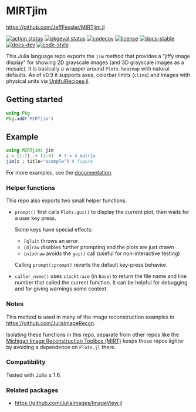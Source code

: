 # MIRTjim

https://github.com/JeffFessler/MIRTjim.jl

[![action status][action-img]][action-url]
[![pkgeval status][pkgeval-img]][pkgeval-url]
[![codecov][codecov-img]][codecov-url]
[![license][license-img]][license-url]
[![docs-stable][docs-stable-img]][docs-stable-url]
[![docs-dev][docs-dev-img]][docs-dev-url]
[![code-style][code-blue-img]][code-blue-url]

This Julia language repo
exports the `jim` method that provides a "jiffy image display"
for showing 2D grayscale images
(and 3D grayscale images as a mosaic).
It is basically a wrapper around `Plots.heatmap`
with natural defaults.
As of v0.9 it supports
axes, colorbar limits (`clims`) and images
with physical units via
[UnitfulRecipes.jl](https://github.com/jw3126/UnitfulRecipes.jl).


## Getting started

```julia
using Pkg
Pkg.add("MIRTjim")
```


## Example

```julia
using MIRTjim: jim
z = (1:7) .+ (1:4)' # 7 × 4 matrix
jim(z ; title="example") # figure
```

For more examples,
see the
[documentation](https://jefffessler.github.io/MIRTjim.jl/stable).


### Helper functions

This repo also exports two small helper functions.

* `prompt()` first calls `Plots.gui()`
to display the current plot,
then waits for a user key press.

  Some keys have special effects:
  + `[q]uit` throws an error
  + `[d]raw` disables further prompting and the plots are just drawn
  + `[n]odraw` avoids the `gui()` call (useful for non-interactive testing)

  Calling `prompt(:prompt)` reverts the default key-press behavior.

* `caller_name()` uses `stacktrace` (in `Base`)
to return the file name and line number that called the current function.
It can be helpful for debugging and for giving warnings some context.


### Notes

This method is used in many of the image reconstruction examples in
https://github.com/JuliaImageRecon.

Isolating these functions in this repo,
separate from other repos like
the
[Michigan Image Reconstruction Toolbox (MIRT)](https://github.com/JeffFessler/MIRT.jl)
keeps
those repos lighter
by avoiding a dependence on `Plots.jl` there.


### Compatibility

Tested with Julia ≥ 1.6.


### Related packages

* https://github.com/JuliaImages/ImageView.jl


<!-- URLs -->
[action-img]: https://github.com/JeffFessler/MIRTjim.jl/workflows/CI/badge.svg
[action-url]: https://github.com/JeffFessler/MIRTjim.jl/actions
[build-img]: https://github.com/JeffFessler/MIRTjim.jl/workflows/CI/badge.svg?branch=main
[build-url]: https://github.com/JeffFessler/MIRTjim.jl/actions?query=workflow%3ACI+branch%3Amain
[pkgeval-img]: https://juliaci.github.io/NanosoldierReports/pkgeval_badges/M/MIRTjim.svg
[pkgeval-url]: https://juliaci.github.io/NanosoldierReports/pkgeval_badges/M/MIRTjim.html
[code-blue-img]: https://img.shields.io/badge/code%20style-blue-4495d1.svg
[code-blue-url]: https://github.com/invenia/BlueStyle
[codecov-img]: https://codecov.io/github/JeffFessler/MIRTjim.jl/coverage.svg?branch=main
[codecov-url]: https://codecov.io/github/JeffFessler/MIRTjim.jl?branch=main
[docs-stable-img]: https://img.shields.io/badge/docs-stable-blue.svg
[docs-stable-url]: https://JeffFessler.github.io/MIRTjim.jl/stable
[docs-dev-img]: https://img.shields.io/badge/docs-dev-blue.svg
[docs-dev-url]: https://JeffFessler.github.io/MIRTjim.jl/dev
[license-img]: http://img.shields.io/badge/license-MIT-brightgreen.svg?style=flat
[license-url]: LICENSE
